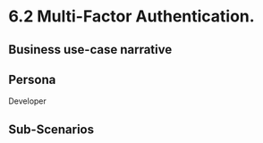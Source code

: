 # 6.2 Multi-Factor Authentication. 

## Business use-case narrative


## Persona
Developer

## Sub-Scenarios

